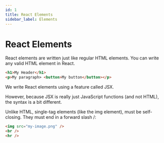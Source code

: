 ```yaml
---
id: 1
title: React Elements
sidebar_label: Elements
---
```


# React Elements

React elements are written just like regular HTML elements. You can write any valid HTML element in React.

```html
<h1>My Header</h1>
<p>My paragraph> <button>My button</button></p>
```

We write React elements using a feature called JSX.

However, because JSX is really just JavaScript functions (and not HTML), the syntax is a bit different.

Unlike HTML, single-tag elements (like the img element), must be self-closing. They must end in a forward slash /:

```html
<img src="my-image.png" />
<br />
<hr />
```
